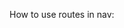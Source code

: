 
How to use routes in nav:
<script>
	import { RouterLink, RouterView } from 'vue-router';
</script>
<template>
	<nav>
		<!-- Links to route us, these correlate to router index.js -->
		<RouterLink active-class='active' to='/'>Home</RouterLink> 
		<RouterLink active-class='active' to='/about'>About</RouterLink>
	</nav>

<RouterView/> <!--Tells us where to render the output -->
</template>
<style>
</style>





<script>
// router/index.js:
import { createRouter, createWebHistory } from 'vue-router';
import { HomeView } from "../views/HomeView.vue";
const router = createRouter({  
  history: createWebHistory(import.meta.env.BASE_URL),  
  routes: [  
    {  
      path: "/",  
      name: "home",  
      component: HomeView,  // This comes from views folder
    },  
    {  
      path: "/developer/:id",  // Dynamic paths -- params via useRoute
      name: "developer",  
      component: () => import("../views/devView.vue"),  
    },  
	{
		path: "/:pathmatch(.*)*",
		name: "notFound",
		component: NotFoundView,
	},
  ],  
});
export default router;
</script>




